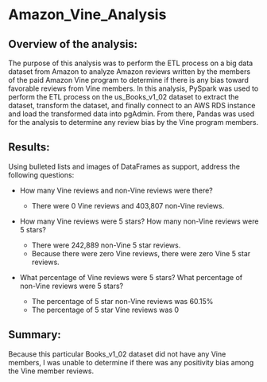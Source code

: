 # Amazon_Vine_Analysis

## Overview of the analysis: 
The purpose of this analysis was to perform the ETL process on a big data dataset from Amazon to analyze Amazon reviews written by the members of the paid Amazon Vine program to determine if there is any bias toward favorable reviews from Vine members. In this analysis, PySpark was used to perform the ETL process on the us_Books_v1_02 dataset to extract the dataset, transform the dataset, and finally connect to an AWS RDS instance and load the transformed data into pgAdmin. From there, Pandas was used for the analysis to determine any review bias by the Vine program members.

## Results: 
Using bulleted lists and images of DataFrames as support, address the following questions:

- How many Vine reviews and non-Vine reviews were there?
  - There were 0 Vine reviews and 403,807 non-Vine reviews.

- How many Vine reviews were 5 stars? How many non-Vine reviews were 5 stars?
  - There were 242,889 non-Vine 5 star reviews.
  - Because there were zero Vine reviews, there were zero Vine 5 star reviews.

- What percentage of Vine reviews were 5 stars? What percentage of non-Vine reviews were 5 stars?
  - The percentage of 5 star non-Vine reviews was 60.15%
  - The percentage of 5 star Vine reviews was 0


## Summary: 
Because this particular Books_v1_02 dataset did not have any Vine members, I was unable to determine if there was any positivity bias among the Vine member reviews. 
